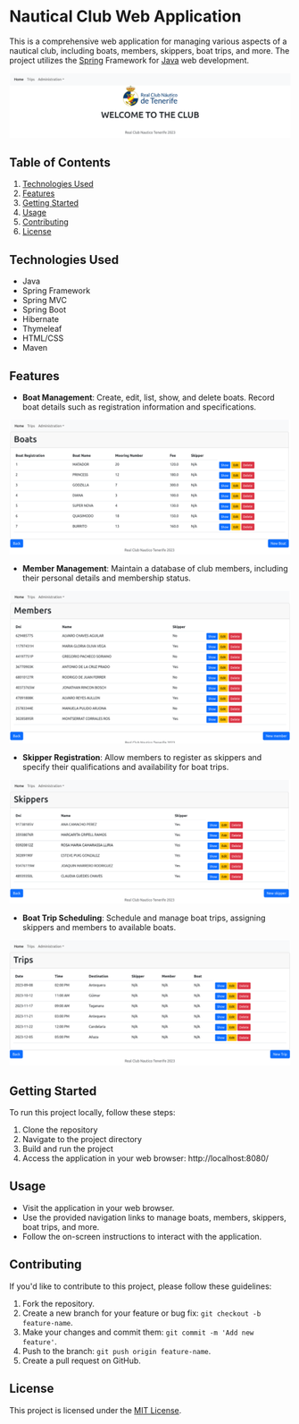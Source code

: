 # Nautical Club Web Application

This is a comprehensive web application for managing various aspects of a 
nautical club, including boats, members, skippers, boat trips, and more. 
The project utilizes the [Spring](https://spring.io/) Framework for 
[Java](https://www.java.com/en/) web development.

![RCNT_HOME](images/RCNT_HOME.png)

## Table of Contents

1. [Technologies Used](#technologies-used)
2. [Features](#features)
3. [Getting Started](#getting-started)
4. [Usage](#usage)
5. [Contributing](#contributing)
6. [License](#license)

## Technologies Used

- Java
- Spring Framework
- Spring MVC
- Spring Boot
- Hibernate
- Thymeleaf
- HTML/CSS
- Maven

## Features

- **Boat Management**: Create, edit, list, show, and delete boats. Record boat details such as registration information and specifications.

![RCNT_BOATS](images/RCNT_BOATS.png)

- **Member Management**: Maintain a database of club members, including their personal details and membership status.

![RCNT_MEMBERS](images/RCNT_MEMBERS.png)

- **Skipper Registration**: Allow members to register as skippers and specify their qualifications and availability for boat trips.

![RCNT_SKIPPERS](images/RCNT_SKIPPERS.png)

- **Boat Trip Scheduling**: Schedule and manage boat trips, assigning skippers and members to available boats.

![RCNT_TRIPS](images/RCNT_TRIPS.png)

## Getting Started

To run this project locally, follow these steps:

1. Clone the repository
2. Navigate to the project directory
3. Build and run the project
4. Access the application in your web browser: http://localhost:8080/

## Usage

- Visit the application in your web browser.
- Use the provided navigation links to manage boats, members, skippers, boat trips, and more.
- Follow the on-screen instructions to interact with the application.

## Contributing

If you'd like to contribute to this project, please follow these guidelines:

1. Fork the repository.
2. Create a new branch for your feature or bug fix: `git checkout -b feature-name`.
3. Make your changes and commit them: `git commit -m 'Add new feature'`.
4. Push to the branch: `git push origin feature-name`.
5. Create a pull request on GitHub.

## License

This project is licensed under the [MIT License](LICENSE).